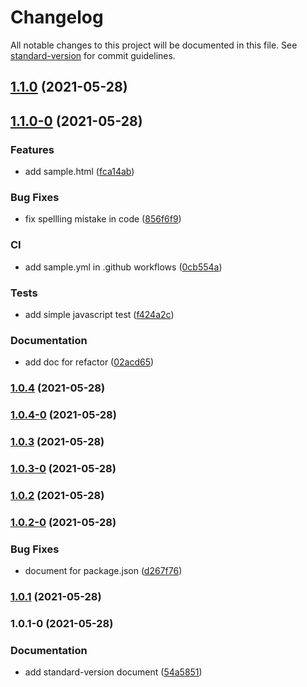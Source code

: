 # Changelog

All notable changes to this project will be documented in this file. See [standard-version](https://github.com/conventional-changelog/standard-version) for commit guidelines.

## [1.1.0](https://github.com/KishoreNewton/standard-version/compare/v1.1.0-0...v1.1.0) (2021-05-28)

## [1.1.0-0](https://github.com/KishoreNewton/standard-version/compare/v1.0.4...v1.1.0-0) (2021-05-28)


### Features

* add sample.html ([fca14ab](https://github.com/KishoreNewton/standard-version/commit/fca14ab9e7089d012d9b6a350632033dd7aab909))


### Bug Fixes

* fix spellling mistake in code ([856f6f9](https://github.com/KishoreNewton/standard-version/commit/856f6f9e35a30a9165c227a7eefb976066ab537f))


### CI

* add sample.yml in .github workflows ([0cb554a](https://github.com/KishoreNewton/standard-version/commit/0cb554a72feb222288ccce0c5d2893391a5791ce))


### Tests

* add simple javascript test ([f424a2c](https://github.com/KishoreNewton/standard-version/commit/f424a2c95d8a32ff393a847bfb001df49b2eccc8))


### Documentation

* add doc for refactor ([02acd65](https://github.com/KishoreNewton/standard-version/commit/02acd656bd3f2bef3bd3875a3b6f9a819159cfb5))

### [1.0.4](https://github.com/KishoreNewton/standard-version/compare/v1.0.4-0...v1.0.4) (2021-05-28)

### [1.0.4-0](https://github.com/KishoreNewton/standard-version/compare/v1.0.3...v1.0.4-0) (2021-05-28)

### [1.0.3](https://github.com/KishoreNewton/standard-version/compare/v1.0.3-0...v1.0.3) (2021-05-28)

### [1.0.3-0](https://github.com/KishoreNewton/standard-version/compare/v1.0.2...v1.0.3-0) (2021-05-28)

### [1.0.2](https://github.com/KishoreNewton/standard-version/compare/v1.0.2-0...v1.0.2) (2021-05-28)

### [1.0.2-0](https://github.com/KishoreNewton/standard-version/compare/v1.0.1...v1.0.2-0) (2021-05-28)


### Bug Fixes

* document for package.json ([d267f76](https://github.com/KishoreNewton/standard-version/commit/d267f76b55635cc84675cede7b0f34b28020b585))

### [1.0.1](https://github.com/KishoreNewton/standard-version/compare/v1.0.1-0...v1.0.1) (2021-05-28)

### 1.0.1-0 (2021-05-28)


### Documentation

* add standard-version document ([54a5851](https://github.com/KishoreNewton/standard-version/commit/54a58517fb29aaaac240086d509ca13ef5915772))
